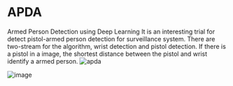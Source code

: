 # APDA
Armed Person Detection using Deep Learning
It is an interesting trial for detect pistol-armed person detection for surveillance system.
There are two-stream for the algorithm, wrist detection and pistol detection.
If there is a pistol in a image, the shortest distance between the pistol and wrist identify a armed person.
![apda](https://user-images.githubusercontent.com/34879386/94391028-5a305480-018f-11eb-8029-7b1c17d8fc5d.jpg)

![image](https://user-images.githubusercontent.com/34879386/94391463-6ec11c80-0190-11eb-9b72-62049af7975c.png)
